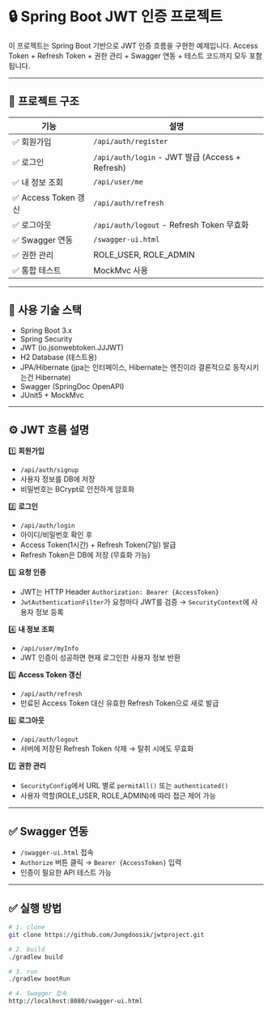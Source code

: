 # 🔒 Spring Boot JWT 인증 프로젝트

이 프로젝트는 Spring Boot 기반으로 JWT 인증 흐름을 구현한 예제입니다.
Access Token + Refresh Token + 권한 관리 + Swagger 연동 + 테스트 코드까지 모두 포함됩니다.

---

## 📌 프로젝트 구조

| 기능 | 설명 |
|------|------|
| ✅ 회원가입 | `/api/auth/register` |
| ✅ 로그인 | `/api/auth/login` - JWT 발급 (Access + Refresh) |
| ✅ 내 정보 조회 | `/api/user/me` |
| ✅ Access Token 갱신 | `/api/auth/refresh` |
| ✅ 로그아웃 | `/api/auth/logout` - Refresh Token 무효화 |
| ✅ Swagger 연동 | `/swagger-ui.html` |
| ✅ 권한 관리 | ROLE_USER, ROLE_ADMIN |
| ✅ 통합 테스트 | MockMvc 사용 |

---

## 🧩 사용 기술 스택

- Spring Boot 3.x
- Spring Security
- JWT (io.jsonwebtoken.JJJWT)
- H2 Database (테스트용)
- JPA/Hibernate (jpa는 인터페이스, Hibernate는 엔진이라 결론적으로 동작시키는건 Hibernate)
- Swagger (SpringDoc OpenAPI)
- JUnit5 + MockMvc

---

## ⚙️ JWT 흐름 설명

1️⃣ **회원가입**
- `/api/auth/signup`  
- 사용자 정보를 DB에 저장  
- 비밀번호는 BCrypt로 안전하게 암호화

2️⃣ **로그인**
- `/api/auth/login`
- 아이디/비밀번호 확인 후
- Access Token(1시간) + Refresh Token(7일) 발급
- Refresh Token은 DB에 저장 (무효화 가능)

3️⃣ **요청 인증**
- JWT는 HTTP Header `Authorization: Bearer {AccessToken}`
- `JwtAuthenticationFilter`가 요청마다 JWT를 검증 → `SecurityContext`에 사용자 정보 등록

4️⃣ **내 정보 조회**
- `/api/user/myInfo`
- JWT 인증이 성공하면 현재 로그인한 사용자 정보 반환

5️⃣ **Access Token 갱신**
- `/api/auth/refresh`
- 만료된 Access Token 대신 유효한 Refresh Token으로 새로 발급

6️⃣ **로그아웃**
- `/api/auth/logout`
- 서버에 저장된 Refresh Token 삭제 → 탈취 시에도 무효화

7️⃣ **권한 관리**
- `SecurityConfig`에서 URL 별로 `permitAll()` 또는 `authenticated()`
- 사용자 역할(ROLE_USER, ROLE_ADMIN)에 따라 접근 제어 가능

---

## ✅ Swagger 연동

- `/swagger-ui.html` 접속  
- `Authorize` 버튼 클릭 → `Bearer {AccessToken}` 입력  
- 인증이 필요한 API 테스트 가능

---

## ✅ 실행 방법

```bash
# 1. clone
git clone https://github.com/Jungdoosik/jwtproject.git

# 2. build
./gradlew build

# 3. run
./gradlew bootRun

# 4. Swagger 접속
http://localhost:8080/swagger-ui.html

